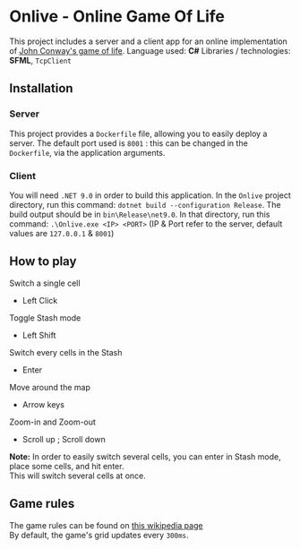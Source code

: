 # Onlive - Online Game Of Life

This project includes a server and a client app for an online implementation of [John Conway&#39;s game of life](https://en.wikipedia.org/wiki/Conway%27s_Game_of_Life).
Language used: **C#**
Libraries / technologies: **SFML**, `TcpClient`

## Installation

### Server

This project provides a `Dockerfile` file, allowing you to easily deploy a server.
The default port used is `8001` : this can be changed in the `Dockerfile`, via the application arguments.

### Client

You will need `.NET 9.0` in order to build this application.
In the `Onlive` project directory, run this command: `dotnet build --configuration Release`. The build output should be in `bin\Release\net9.0`.
In that directory, run this command: `.\Onlive.exe <IP> <PORT>` (IP & Port refer to the server, default values are `127.0.0.1` & `8001`)

## How to play

Switch a single cell

- Left Click

Toggle Stash mode

- Left Shift

Switch every cells in the Stash

- Enter

Move around the map

- Arrow keys

Zoom-in and Zoom-out

- Scroll up ; Scroll down

**Note:** In order to easily switch several cells, you can enter in Stash mode, place some cells, and hit enter.  
This will switch several cells at once.

## Game rules

The game rules can be found on [this wikipedia page](https://en.wikipedia.org/wiki/Conway%27s_Game_of_Life)  
By default, the game's grid updates every `300ms`.  
